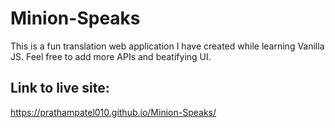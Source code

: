 # Minion-Speaks
This is a fun translation web application I have created while learning Vanilla JS.
Feel free to add more APIs and beatifying UI.

## Link to live site:
https://prathampatel010.github.io/Minion-Speaks/
